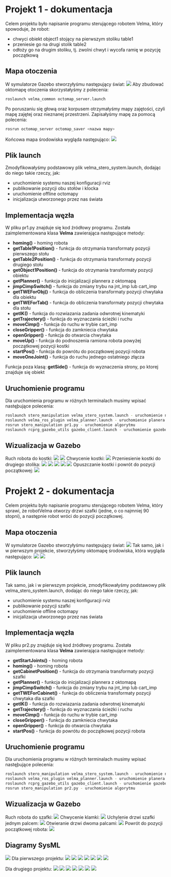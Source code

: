 # **Projekt 1 - dokumentacja**

Celem projektu było napisanie programu sterującego robotem Velma, który spowoduje, że robot:

- chwyci obiekt object1 stojący na pierwszym stoliku table1
- przeniesie go na drugi stolik table2
- odłoży go na drugim stoliku, tj. zwolni chwyt i wycofa ramię w pozycję początkową

## Mapa otoczenia
W symulatorze Gazebo stworzyłyśmu następujący świat:
<img src="./img/Screenshot from 2022-12-21 20-58-02.png" aling="center">
Aby zbudować oktomapę otoczenia skorzystałyśmy z polecenia:
```sh
roslaunch velma_common octomap_server.launch
```
Po poruszaniu się głową oraz korpusem otrzymałyśmy mapy zajętości, czyli mapę zajętej oraz nieznanej przestrzeni.
Zapisałyśmy mapę za pomocą polecenia:

```sh
rosrun octomap_server octomap_saver <nazwa mapy>
```
Końcowa mapa środowiska wygląda następująco:
<img src="./img/Screenshot from 2022-12-21 20-56-39.png" aling="center">

## Plik launch
Zmodyfikowałyśmy podstawowy plik velma_stero_system.launch, dodając do niego takie rzeczy, jak:
- uruchomienie systemu naszej konfiguracji rviz
- publikowanie pozycji obu stołów i klocka
- uruchomienie offline octomapy
- inicjalizacja utworzonego przez nas świata

## Implementacja węzła
W pliku pr1.py znajduje się kod źródłowy programu.
Została zaimplementowana klasa __Velma__ zawierająca następujące metody:
-  __homing()__ - homing robota
- __getTable1Position()__ - funkcja do otrzymania transformaty pozycji pierwszego stołu 
- __getTable2Position()__ - funkcja do otrzymania transformaty pozycji drugiego stołu  
- __getObject1Position()__ - funkcja do otrzymania transformaty pozycji obiektu
- __getPlanner()__ - funkcja do inicjalizacji plannera z oktomapą
- __jimpCimpSwitch()__ - funkcja do zmiany trybu na jnt_imp lub cart_imp
- __getTWEForObj()__ - funkcja do obliczenia transformaty pozycji chwytaka dla obiektu
- __getTWEForTab()__ - funkcja do obliczenia transformaty pozycji chwytaka dla stołu 
- __getIK()__ - funkcja do rozwiazania zadania odwrotnej kinematyki
- __getTrajectory()__ - funkcja do wyznaczania ścieżki i ruchu
- __moveCimp()__ - funkcja do ruchu w trybie cart_imp
- __closeGripper()__ - funkcja do zamkniecia chwytaka
- __openGripper()__ - funkcja do otwarcia chwytaka
- __moveUp()__ - funkcja do podnoszenia ramiona robota powyżej początkowej pozycji kostki
- __startPos()__ - funkcja do powrótu do początkowej pozycji robota
- __moveOneJoint()__ - funkcja do ruchu jednego ostatniego złącza


Funkcja poza klasą: __getSide()__ - funkcja do wyznaczenia strony, po ktorej znajduje się obiekt 


## Uruchomienie programu 
Dla uruchomienia programu w różnych terminalach musimy wpisać nastęþujące polecenia:
```sh
roslaunch stero_manipulation velma_stero_system.launch - uruchomienie naszego pliku launch z rvizem
roslaunch velma_ros_plugin velma_planner.launch - uruchomienie planera
rosrun stero_manipulation pr1.py - uruchomienie algorytmu
roslaunch rcprg_gazebo_utils gazebo_client.launch - uruchomienie gazebo
```        

## Wizualizacja w Gazebo
Ruch robota do kostki:
<img src="./img/Screenshot from 2022-12-21 22-15-48.png" aling="center">
<img src="./img/Screenshot from 2022-12-21 22-16-01.png" aling="center">
Chwycenie kostki:
<img src="./img/Screenshot from 2022-12-21 22-16-28.png" aling="center">
Przeniesienie kostki do drugiego stolika:
<img src="./img/Screenshot from 2022-12-21 22-17-17.png" aling="center">
<img src="./img/Screenshot from 2022-12-21 22-18-02.png" aling="center">
<img src="./img/Screenshot from 2022-12-21 22-18-25.png" aling="center">
<img src="./img/Screenshot from 2022-12-21 22-18-34.png" aling="center">
<img src="./img/Screenshot from 2022-12-21 22-18-44.png" aling="center">
Opuszczanie kostki i powrót do pozycji początkowej:
<img src="./img/Screenshot from 2022-12-21 22-19-47.png" aling="center">


# **Projekt 2 - dokumentacja**

Celem projektu było napisanie programu sterującego robotem Velma,  który sprawi,
że robotVelma otworzy drzwi szafki (jedne, o co najmniej 90 stopni),
a następnie robot wróci do pozycji początkowej.

## Mapa otoczenia
W symulatorze Gazebo stworzyłyśmu następujący świat:
<img src="./img/Screenshot from 2023-01-18 15-19-12.png" aling="center">
Tak samo, jak i w pierwszym projekcie, stworzyłyśmy oktomapę środowiska, która wygląda następująco:
<img src="./img/Screenshot from 2023-01-18 15-18-28.png" aling="center">
<img src="./img/Screenshot from 2023-01-18 15-18-42.png" aling="center">

## Plik launch
Tak samo, jak i w pierwszym projekcie, zmodyfikowałyśmy podstawowy plik velma_stero_system.launch, dodając do niego takie rzeczy, jak:
- uruchomienie systemu naszej konfiguracji rviz
- publikowanie pozycji szafki
- uruchomienie offline octomapy
- inicjalizacja utworzonego przez nas świata

## Implementacja węzła
W pliku pr2.py znajduje się kod źródłowy programu.
Została zaimplementowana klasa __Velma__ zawierająca następujące metody:
- __getStartJoints()__ - homing robota
-  __homing()__ - homing robota
- __getCabinetPosition()__ - funkcja do otrzymania transformaty pozycji szafki 
- __getPlanner()__ - funkcja do inicjalizacji plannera z oktomapą
- __jimpCimpSwitch()__ - funkcja do zmiany trybu na jnt_imp lub cart_imp
- __getTWEForCabinet()__ - funkcja do obliczenia transformaty pozycji chwytaka dla szafki
- __getIK()__ - funkcja do rozwiazania zadania odwrotnej kinematyki
- __getTrajectory()__ - funkcja do wyznaczania ścieżki i ruchu
- __moveCimp()__ - funkcja do ruchu w trybie cart_imp
- __closeGripper()__ - funkcja do zamkniecia chwytaka
- __openGripper()__ - funkcja do otwarcia chwytaka
- __startPos()__ - funkcja do powrótu do początkowej pozycji robota

## Uruchomienie programu 
Dla uruchomienia programu w różnych terminalach musimy wpisać nastęþujące polecenia:
```sh
roslaunch stero_manipulation velma_stero_system.launch - uruchomienie naszego pliku launch z rvizem
roslaunch velma_ros_plugin velma_planner.launch - uruchomienie planera
roslaunch rcprg_gazebo_utils gazebo_client.launch - uruchomienie gazebo
rosrun stero_manipulation pr2.py - uruchomienie algorytmu
```        

## Wizualizacja w Gazebo
Ruch robota do szafki:
<img src="./img/Screenshot from 2023-01-18 15-21-13.png" aling="center">
Chwycenie klamki:
<img src="./img/Screenshot from 2023-01-18 15-22-04.png" aling="center">
Uchylenie drzwi szafki jednym palcem:
<img src="./img/Screenshot from 2023-01-18 15-22-48.png" aling="center">
Otwieranie drzwi dwoma palcami:
<img src="./img/Screenshot from 2023-01-18 15-23-37.png" aling="center">
Powrót do pozycji początkowej robota:
<img src="./img/Screenshot from 2023-01-18 15-24-34.png" aling="center">



## Diagramy SysML
<img src="./img/bdd_velma.png" aling="center">
Dla pierwszego projektu:
<img src="./img/bdd_node1.png" aling="center">
<img src="./img/bdd_world1.png" aling="center">
<img src="./img/req1.png" aling="center">
<img src="./img/stm_pr1.png" aling="center">
<img src="./img/twe_ik_traj_pr1.png" aling="center">
<img src="./img/sb_pr1.png" aling="center">
<img src="./img/planner_octomap.png" aling="center">

Dla drugiego projektu:
<img src="./img/bdd_node2.png" aling="center">
<img src="./img/bdd_world2.png" aling="center">
<img src="./img/req2.png" aling="center">
<img src="./img/stm_pr2.png" aling="center">
<img src="./img/twe_ik_traj_pr2.png" aling="center">
<img src="./img/sb_pr2.png" aling="center">
<img src="./img/planner_octomap.png" aling="center">

